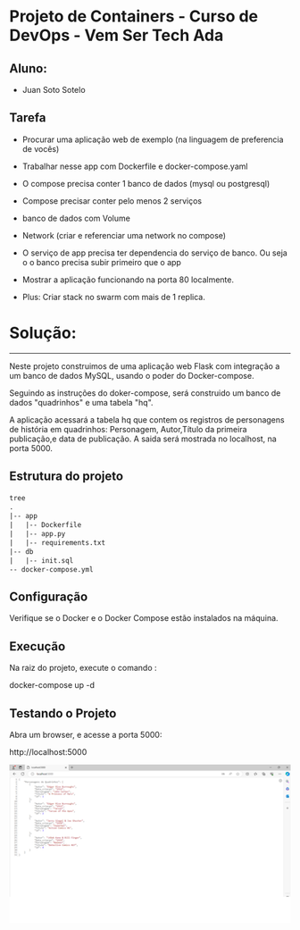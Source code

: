 
# Projeto de Containers - Curso de DevOps - Vem Ser Tech Ada

## Aluno:
- Juan Soto Sotelo

## Tarefa

- Procurar uma aplicação web de exemplo (na linguagem de preferencia de vocês)

- Trabalhar nesse app com Dockerfile e docker-compose.yaml

- O compose precisa conter 1 banco de dados (mysql ou postgresql)

- Compose precisar conter pelo menos 2 serviços
  
- banco de dados com Volume

- Network (criar e referenciar uma network no compose)

- O serviço de app precisa ter dependencia do serviço de banco. Ou seja o o banco precisa subir primeiro que o app

- Mostrar a aplicação funcionando na porta 80 localmente.

- Plus: Criar stack no swarm com mais de 1 replica.

# Solução:
---------

Neste projeto construimos de uma aplicação web Flask com integração a um banco de dados MySQL, usando  o poder do Docker-compose.

Seguindo as instruções do doker-compose, será construido um banco de dados "quadrinhos" e uma tabela "hq".

A aplicação acessará a tabela hq que contem os registros de personagens de história em quadrinhos:  Personagem, Autor,Título da primeira publicação,e data de publicação.
A saida será mostrada no localhost, na porta 5000.


## Estrutura do projeto
```
tree 
.
|-- app
|   |-- Dockerfile 
|   |-- app.py 
|   |-- requirements.txt 
|-- db 
|   |-- init.sql 
-- docker-compose.yml
```

## Configuração

Verifique se o Docker e o Docker Compose estão instalados na máquina.

## Execução

Na raiz do projeto, execute o comando :

docker-compose up -d

## Testando o Projeto

Abra um browser, e acesse a porta 5000: 

http://localhost:5000

![localhost](/files/localhost.png)
